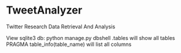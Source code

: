 # TweetAnalyzer
Twitter Research Data Retrieval And Analysis

View sqlite3 db:
	python manage.py dbshell
	.tables will show all tables
	PRAGMA table_info(table_name) will list all columns
